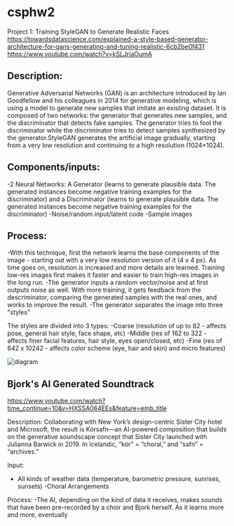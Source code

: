 # csphw2

Project 1: Training StyleGAN to Generate Realistic Faces
https://towardsdatascience.com/explained-a-style-based-generator-architecture-for-gans-generating-and-tuning-realistic-6cb2be0f431
https://www.youtube.com/watch?v=kSLJriaOumA

## Description:
Generative Adversarial Networks (GAN) is an architecture introduced by Ian Goodfellow and his colleagues in 2014 for generative modeling, which is using a model to generate new samples that imitate an existing dataset. It is composed of two networks: the generator that generates new samples, and the discriminator that detects fake samples. The generator tries to fool the discriminator while the discriminator tries to detect samples synthesized by the generator.StyleGAN generates the artificial image gradually, starting from a very low resolution and continuing to a high resolution (1024×1024).

## Components/inputs:
-2 Neural Networks: A Generator (learns to generate plausible data. The generated instances become negative training examples for the discriminator) and a Discriminator (learns to generate plausible data. The generated instances become negative training examples for the discriminator)
-Noise/random input/latent code
-Sample images

## Process:
-With this technique, first the network learns the base components of the image - starting out with a very low resolution version of it (4 x 4 px). As time goes on, resolution is increased and more details are learned. Training low-res images 
first makes it faster and easier to train high-res images in the long run.
-The generator inputs a random vector/noise and at first outputs noise as well. With more training, it gets feedback from the descriminator, comparing the generated samples with the real ones, and works to improve the result.
-The generator separates the image into three "styles" 

The styles are divided into 3 types:
-Coarse (resolution of up to 82 - affects pose, general hair style, face shape, etc)
-Middle (res of 162 to 322 - affects finer facial features, hair style, eyes open/closed, etc)
-Fine (res of 642 x 10242 - affects color scheme (eye, hair and skin) and micro features)

![diagram](https://developers.google.com/machine-learning/gan/images/gan_diagram.svg)


## Bjork's AI Generated Soundtrack 

https://www.youtube.com/watch?time_continue=10&v=HXSSA064EEs&feature=emb_title

Description: Collaborating with New York’s design-centric Sister City hotel and Microsoft, the result is Kórsafn—an AI-powered composition that builds on the generative soundscape concept that Sister City launched with Julianna Barwick in 2019. In Icelandic, “kór” = “choral,” and “safn” = “archives.”

Input:
- All kinds of weather data (temperature, barometric pressure, sunrises, sunsets)
-Choral Arrangements

Process:
-The AI, depending on the kind of data it receives, makes sounds that have been pre-recorded by a choir and Bjork herself. As it learns more and more, eventually 
